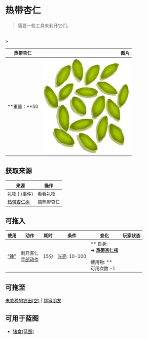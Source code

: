 # 热带杏仁  
> 需要一些工具来剥开它们。  
<br>  
>   
  
  热带杏仁  |   图片   
 ----  |  ----:   
 **重量：**50  |  <img decoding="async" src="Sprite/TropicalAlmond.png" href="a.md" style="max-width:300px;max-height:300px;">   
  
## 获取来源  
来源  |  操作  
----  |  ----  
[礼物！(事件)](Event_MacaqueFriendGift.md)  |  看看礼物  
[热带杏仁树](TropicalAlmondTree.md)  |  摘热带杏仁  
## 可拖入  
使用  |  动作  |  耗时  |  条件  |  变化  |  玩家状态  
----  |  ----  |  ----  |  ----  |  ----  |  ----  
[“锤”](tag_Hammer.md)  |  剥开杏仁<br>[手部动作](HandAction.md)  |  15分  |  [光亮](Light.md): 10-100  |  ** 自身: **<br>→ [热带杏仁核](TropicalAlmondKernels.md)<br><br>** 使用物: **<br>可用次数  -1  |    
## 可拖至  
[未栽种的农田(空)](CropPlotEmpty.md) | [猕猴朋友](MacaqueFriend.md)  
## 可用于蓝图  
- [猪食(蓝图)](Bp_FeedBoar.md)  
  
  


<script>document.title="热带杏仁 - 卡牌生存百科 Card Survival Wiki";</script>